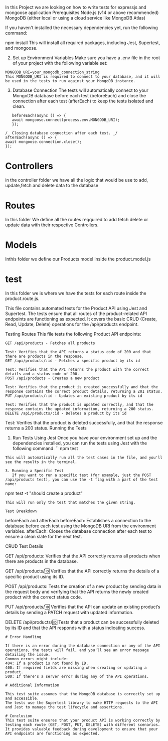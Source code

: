 In this Project we are looking on how to write tests for expressjs and mongoose application
Prerequisites
Node.js (v14 or above recommended)
MongoDB (either local or using a cloud service like MongoDB Atlas)

If you haven't installed the necessary dependencies yet, run the following command:

npm install
This will install all required packages, including Jest, Supertest, and mongoose.

2. Set up Environment Variables
   Make sure you have a .env file in the root of your project with the following variable set:
```
MONGODB_URI=your_mongodb_connection_string
This MONGODB_URI is required to connect to your database, and it will be used in the tests to run against your MongoDB instance.
```
3. Database Connection
   The tests will automatically connect to your MongoDB database before each test (beforeEach) and close the connection after each test (afterEach) to keep the tests isolated and clean.
```
   beforeEach(async () => {
   await mongoose.connect(process.env.MONGODB_URI);
   });

/_ Closing database connection after each test. _/
afterEach(async () => {
await mongoose.connection.close();
});
```
# Controllers

in the controller folder we have all the logic that would be use to add, update,fetch and delete data to the database

# Routes

In this folder We define all the routes reqquired to add fetch delete or update data with their respective Controllers.

# Models

Inthis folder we define our Products model inside the product.model.js

# test

In this folder we is where we have the tests for each route inside the product.route.js.

This file contains automated tests for the Product API using Jest and Supertest. The tests ensure that all routes of the product-related API endpoints are functioning as expected. It covers the basic CRUD (Create, Read, Update, Delete) operations for the /api/products endpoint.

Testing Routes
This file tests the following Product API endpoints:
```
GET /api/products - Fetches all products

Test: Verifies that the API returns a status code of 200 and that there are products in the response.
GET /api/products/:id - Fetches a specific product by its id

Test: Verifies that the API returns the product with the correct details and a status code of 200.
POST /api/products - Creates a new product

Test: Verifies that the product is created successfully and that the response contains the correct product details, returning a 201 status.
PUT /api/products/:id - Updates an existing product by its id

Test: Verifies that the product is updated correctly, and that the response contains the updated information, returning a 200 status.
DELETE /api/products/:id - Deletes a product by its id
```
Test: Verifies that the product is deleted successfully, and that the response returns a 200 status.
Running the Tests

1. Run Tests Using Jest
   Once you have your environment set up and the dependencies installed, you can run the tests using Jest with the following command:
``
npm test
```
This will automatically run all the test cases in the file, and you'll see the results in the terminal.

3. Running a Specific Test
   If you want to run a specific test (for example, just the POST /api/products test), you can use the -t flag with a part of the test name:
```
npm test -t "should create a product"
```
This will run only the test that matches the given string.

Test Breakdown
```
beforeEach and afterEach
beforeEach: Establishes a connection to the database before each test using the MongoDB URI from the environment variables.
afterEach: Closes the database connection after each test to ensure a clean slate for the next test.

CRUD Test Details

GET /api/products: Verifies that the API correctly returns all products when there are products in the database.

GET /api/products/:id: Verifies that the API correctly returns the details of a specific product using its ID.

POST /api/products: Tests the creation of a new product by sending data in the request body and verifying that the API returns the newly created product with the correct status code.

PUT /api/products/:id: Verifies that the API can update an existing product’s details by sending a PATCH request with updated information.

DELETE /api/products/:id: Tests that a product can be successfully deleted by its ID and that the API responds with a status indicating success.
```
# Error Handling

If there is an error during the database connection or any of the API operations, the tests will fail, and you'll see an error message detailing the issue.
Common errors might include:
404: If a product is not found by ID.
400: If required fields are missing when creating or updating a product.
500: If there's a server error during any of the API operations.

# Additional Information

This test suite assumes that the MongoDB database is correctly set up and accessible.
The tests use the Supertest library to make HTTP requests to the API and Jest to manage the test lifecycle and assertions.

# Conclusion
This test suite ensures that your product API is working correctly by testing each route (GET, POST, PUT, DELETE) with different scenarios. It provides valuable feedback during development to ensure that your API endpoints are functioning as expected.
